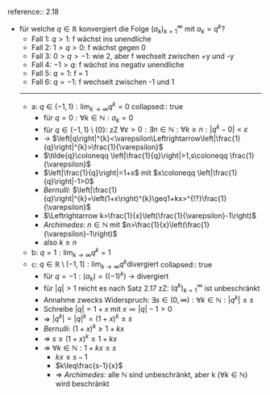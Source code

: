 reference:: 2.18

- für welche $q\in\mathbb{R}$ konvergiert die Folge $\left(a_{k}\right)_{k=1}^{\infty}$ mit $a_{k}=q^{k}$?
	- Fall 1: $q>1$: f wächst ins unendliche
	- Fall 2: $1>q>0$: f wächst gegen 0
	- Fall 3: $0>q>-1$: wie 2, aber f wechselt zwischen +y und -y
	- Fall 4: $-1>q$: f wächst ins negativ unendliche
	- Fall 5: $q=1$: f = 1
	- Fall 6: $q=-1$: f wechselt zwischen -1 und 1
	- ---
	- a: $q\in\left(-1,1\right):\lim_{k\rightarrow\infty}q^{k}=0$
	  collapsed:: true
		- für $q=0:\forall k\in\mathbb{N}:a_{k}=0$
		- für $q\in\left(-1,1\right)\setminus\left\lbrace0\right\rbrace$: zZ $\forall\varepsilon>0:\exists n\in\mathbb{N}:\forall k\geq n:\left|q^{k}-0\right|<\varepsilon$
		- -> $\left|q\right|^{k}<\varepsilon\Leftrightarrow\left|\frac{1}{q}\right|^{k}>\frac{1}{\varepsilon}$
		- $\tilde{q}\coloneqq \left|\frac{1}{q}\right|>1,s\coloneqq \frac{1}{\varepsilon}$
		- $\left|\frac{1}{q}\right|=1+x$ mit $x\coloneqq \left|\frac{1}{q}\right|-1>0$
		- *Bernulli*: $\left|\frac{1}{q}\right|^{k}=\left(1+x\right)^{k}\geq1+kx>^{!?}\frac{1}{\varepsilon}$
		- $\Leftrightarrow k>\frac{1}{x}\left(\frac{1}{\varepsilon}-1\right)$
		- *Archimedes*: $n\in\mathbb{N}$ mit $n>\frac{1}{x}\left(\frac{1}{\varepsilon}-1\right)$
		- also $k\geq n$
	- b: $q=1:\lim_{k\rightarrow\infty}q^{k}=1$
	- c: $q\in\mathbb{R}\setminus\left(-1,1\right\rbrack:\lim_{k\rightarrow\infty}q^{k}\text{divergiert}$
	  collapsed:: true
		- für $q=-1:\left(a_{k}\right)=\left(\left(-1\right)^{k}\right)$ -> divergiert
		- für $\left|q\right|>1$ reicht es nach Satz 2.17 zZ: $\left(q^{k}\right)_{k=1}^{\infty}$ ist unbeschränkt
		- Annahme zwecks Widerspruch: $\exists s\in\left(0,\infty\right):\forall k\in\mathbb{N}:\left|q^{k}\right|\leq s$
		- Schreibe $\left|q\right|=1+x$ mit $x\coloneqq \left|q\right|-1>0$
		- => $\left|q^{k}\right|=\left|q\right|^{k}=\left(1+x\right)^{k}\leq s$
		- *Bernulli*: $\left(1+x\right)^{k}\geq1+kx$
		- => $s\geq\left(1+x\right)^{k}\geq1+kx$
		- => $\forall k\in\mathbb{N}:1+kx\leq s$
			- $kx\leq s-1$
			- $k\leq\frac{s-1}{x}$
			- => *Archimedes*: alle $\mathbb{N}$ sind unbeschränkt, aber k ($\forall k\in\mathbb{N}$) wird beschränkt